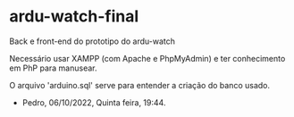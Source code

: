 # ardu-watch-final
Back e front-end do prototipo do ardu-watch


Necessário usar XAMPP (com Apache e PhpMyAdmin) e ter conhecimento em PhP para manusear.

O arquivo 'arduino.sql' serve para entender a criação do banco usado.
- Pedro, 06/10/2022, Quinta feira, 19:44.
